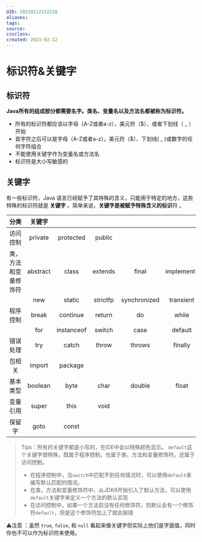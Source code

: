 ```yaml
---
UID: 20230212152228 
aliases: 
tags: 
source: 
cssclass: 
created: 2023-02-12
---
```


# 标识符&关键字

## 标识符
**Java所有的组成部分都需要名字。类名、变量名以及方法名都被称为标识符。**
* 所有的标识符都应该以字母（A-Z或者a-z），美元符（$）、或者下划线（ _ ）开始
* 首字符之后可以是字母（A-Z或者a-z），美元符（$）、下划线( _ )或数字的任何字符组合
* 不能使用关键字作为变量名或方法名
* 标识符是大小写敏感的

## 关键字
有一些标识符，Java 语言已经赋予了其特殊的含义，只能用于特定的地方，这些特殊的标识符就是 **关键字** 。简单来说，**关键字是被赋予特殊含义的标识**符 。

|         分类         |  关键字  |            |          |              |            |           |        |
|:--------------------:|:--------:|:----------:|:--------:|:------------:|:----------:|:---------:|:------:|
|       访问控制       | private  | protected  |  public  |              |            |           |        |
| 类，方法和变量修饰符 | abstract |   class    | extends  |    final     | implements | interface | native |
|                      |   new    |   static   | strictfp | synchronized | transient  | volatile  |  enum  |
|       程序控制       |  break   |  continue  |  return  |      do      |   while    |    if     |  else  |
|                      |   for    | instanceof |  switch  |     case     |  default   |  assert   |        |
|       错误处理       |   try    |   catch    |  throw   |    throws    |  finally   |           |        |
|        包相关        |  import  |  package   |          |              |            |           |        |
|       基本类型       | boolean  |    byte    |   char   |    double    |   float    |    int    |  long  |
|变量引用|super|this|void|              |            |           |        |
|保留字|goto|const|  |            |           |        |

> Tips：所有的关键字都是小写的，在IDE中会以特殊颜色显示。
> `default`这个关键字很特殊，既属于程序控制，也属于类，方法和变量修饰符，还属于访问控制。
> * 在程序控制中，当`switch`中匹配不到任何情况时，可以使用`default`来编写默认匹配的情况。
> * 在类，方法和变量修饰符中，从JDK8开始引入了默认方法，可以使用`default`关键字来定义一个方法的默认实现
> * 在访问控制中，如果一个方法前没有任何修饰符，则默认会有一个修饰符`default`，但是这个修饰符加上了就会报错

⚠️注意 ：虽然 `true`, `false`, 和 `null` 看起来像关键字但实际上他们是字面值，同时你也不可以作为标识符来使用。